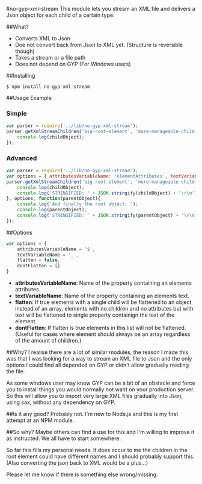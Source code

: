 #no-gyp-xml-stream
This module lets you stream an XML file and delivers a Json object for each child of a certain type.

##What?
* Converts XML to Json
* Doe not convert back from Json to XML yet. (Structure is reversible though)
* Takes a stream or a file path
* Does not depend on GYP (For Windows users)

##Installing

```
$ npm install no-gyp-xml-stream
```

##Usage Example

### Simple
```javascript
var parser = require('../lib/no-gyp-xml-stream');
parser.getXmlStreamChildren('big-root-element', 'more-manageable-child-element', 'test-xml.xml', function(childObject){
    console.log(childObject);
});
```

### Advanced
```javascript
var parser = require('../lib/no-gyp-xml-stream');
var options = { attributesVariableName: 'elementAttributes', textVariableName: 'elementText', flatten: true, dontFlatten: ['child-of-child-of-child'] };
parser.getXmlStreamChildren('big-root-element', 'more-manageable-child-element', 'test-xml.xml', function(childObject){
    console.log(childObject);
    console.log('STRINGIFIED: ' + JSON.stringify(childObject) + '\r\n');
}, options, function(parentObject){
    console.log('And finally the root object: ');
    console.log(parentObject);
    console.log('STRINGIFIED: ' + JSON.stringify(parentObject) + '\r\n');
});
```

##Options

```javascript
var options = {
	attributesVariableName = '$',
	textVariableName = '_',
	flatten = false,
	dontFlatten = []
}
```

* **attributesVariableName**: Name of the property containing an elements attributes.
* **textVariableName**: Name of the property containing an elements text.
* **flatten**: If true elements with a single child will be flattened to an object instead of an array, elements with no children and no attributes but with text will be flattened to single property containign the text of the element.
* **dontFlatten**: If flatten is true elements in this list will not be flattened. (Useful for cases where element should always be an array regardless of the amount of children.)


##Why?
I realise there are a lot of similar modules, the reason I made this was that I was looking for a way to stream an XML file to Json and the only options I could find all depended on GYP or didn't allow gradually reading the file.

As some windows user may know GYP can be a bit of an obstacle and force you to install things you would normally not want on your production server. So this will allow you to import very large XML files gradually into Json, using sax, without any dependency on GYP.

##Is it any good?
Probably not. I'm new to Node.js and this is my first attempt at an NPM module.

##So why?
Maybe others can find a use for this and I'm willing to improve it as instructed. We all have to start somewhere.

So far this fills my personal needs. It does occur to me the children in the root element could have different names and I should probably support this. (Also converting the json back to XML would be a plus...)

Please let me know if there is something else wrong/missing.